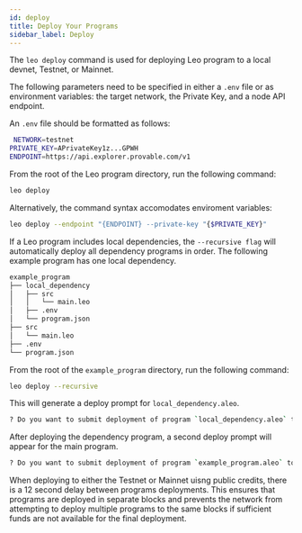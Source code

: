 ```yaml
---
id: deploy
title: Deploy Your Programs 
sidebar_label: Deploy
---
```


The `leo deploy` command is used for deploying Leo program to a local devnet, Testnet, or Mainnet.

The following parameters need to be specified in either a `.env` file or as environment variables: the target network, the Private Key, and a node API endpoint.

An `.env` file should be formatted as follows:
```bash
 NETWORK=testnet
PRIVATE_KEY=APrivateKey1z...GPWH
ENDPOINT=https://api.explorer.provable.com/v1
```
From the root of the Leo program directory, run the following command:
```bash
leo deploy
```

Alternatively, the command syntax accomodates enviroment variables:
```bash
leo deploy --endpoint "{ENDPOINT} --private-key "{$PRIVATE_KEY}"
```

If a Leo program includes local dependencies, the `--recursive flag` will automatically deploy all dependency programs in order.
The following example program has one local dependency.

```bash
example_program
├── local_dependency
│   ├── src
│   │   └── main.leo
│   ├── .env
│   └── program.json
├── src
│   └── main.leo
├── .env
└── program.json
```
From the root of the `example_program` directory, run the following command:
```bash
leo deploy --recursive
```

This will generate a deploy prompt for `local_dependency.aleo`.

```bash
? Do you want to submit deployment of program `local_dependency.aleo` to network testnet via endpoint http://localhost:3030 using address aleo1rhgdu77hgyqd3xjj8ucu3jj9r2krwz6mnzyd80gncr5fxcwlh5rsvzp9px? (y/n) ›
```

After deploying the dependency program, a second deploy prompt will appear for the main program.

```bash
? Do you want to submit deployment of program `example_program.aleo` to network testnet via endpoint http://localhost:3030 using address aleo1rhgdu77hgyqd3xjj8ucu3jj9r2krwz6mnzyd80gncr5fxcwlh5rsvzp9px? (y/n) ›
```

When deploying to either the Testnet or Mainnet uisng public credits, there is a 12 second delay between programs deployments.  This ensures that programs are deployed in separate blocks and prevents the network from attempting to deploy multiple programs to the same blocks if sufficient funds are not available for the final deployment.


